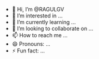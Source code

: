 - 👋 Hi, I’m @RAGULGV
- 👀 I’m interested in ...
- 🌱 I’m currently learning ...
- 💞️ I’m looking to collaborate on ...
- 📫 How to reach me ...
- 😄 Pronouns: ...
- ⚡ Fun fact: ...

<!---
RAGULGV/RAGULGV is a ✨ special ✨ repository because its `README.md` (this file) appears on your GitHub profile.
You can click the Preview link to take a look at your changes.
--->
